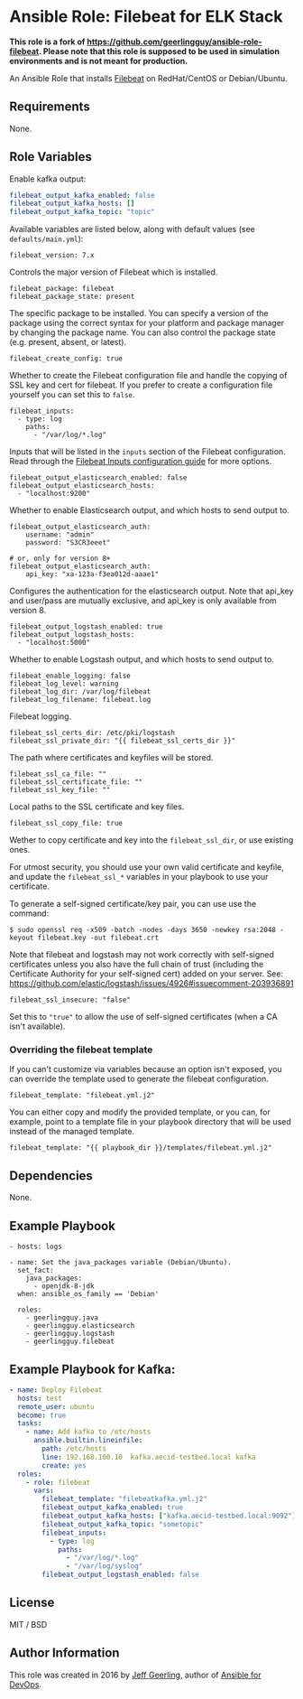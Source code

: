 # Ansible Role: Filebeat for ELK Stack

**This role is a fork of https://github.com/geerlingguy/ansible-role-filebeat. Please note that this role is supposed to be used in simulation environments and is not meant for production.**


An Ansible Role that installs [Filebeat](https://www.elastic.co/products/beats/filebeat) on RedHat/CentOS or Debian/Ubuntu.

## Requirements

None.

## Role Variables

Enable kafka output:

```yaml
filebeat_output_kafka_enabled: false
filebeat_output_kafka_hosts: []
filebeat_output_kafka_topic: "topic"
```

Available variables are listed below, along with default values (see `defaults/main.yml`):

    filebeat_version: 7.x

Controls the major version of Filebeat which is installed.

    filebeat_package: filebeat
    filebeat_package_state: present

The specific package to be installed. You can specify a version of the package using the correct syntax for your platform and package manager by changing the package name. You can also control the package state (e.g. present, absent, or latest).

    filebeat_create_config: true

Whether to create the Filebeat configuration file and handle the copying of SSL key and cert for filebeat. If you prefer to create a configuration file yourself you can set this to `false`.

    filebeat_inputs:
      - type: log
        paths:
          - "/var/log/*.log"

Inputs that will be listed in the `inputs` section of the Filebeat configuration. Read through the [Filebeat Inputs configuration guide](https://www.elastic.co/guide/en/beats/filebeat/current/configuration-filebeat-options.html) for more options.

    filebeat_output_elasticsearch_enabled: false
    filebeat_output_elasticsearch_hosts:
      - "localhost:9200"

Whether to enable Elasticsearch output, and which hosts to send output to.

    filebeat_output_elasticsearch_auth:
        username: "admin"
        password: "S3CR3eeet"

    # or, only for version 8+
    filebeat_output_elasticsearch_auth:
        api_key: "xa-123a-f3ea012d-aaae1"

Configures the authentication for the elasticsearch output. Note that api_key and user/pass are mutually exclusive, and api_key is only available from version 8.

    filebeat_output_logstash_enabled: true
    filebeat_output_logstash_hosts:
      - "localhost:5000"

Whether to enable Logstash output, and which hosts to send output to.

    filebeat_enable_logging: false
    filebeat_log_level: warning
    filebeat_log_dir: /var/log/filebeat
    filebeat_log_filename: filebeat.log

Filebeat logging.

    filebeat_ssl_certs_dir: /etc/pki/logstash
    filebeat_ssl_private_dir: "{{ filebeat_ssl_certs_dir }}"

The path where certificates and keyfiles will be stored.

    filebeat_ssl_ca_file: ""
    filebeat_ssl_certificate_file: ""
    filebeat_ssl_key_file: ""

Local paths to the SSL certificate and key files.

    filebeat_ssl_copy_file: true

Wether to copy certificate and key into the `filebeat_ssl_dir`, or use existing ones.

For utmost security, you should use your own valid certificate and keyfile, and update the `filebeat_ssl_*` variables in your playbook to use your certificate.

To generate a self-signed certificate/key pair, you can use use the command:

    $ sudo openssl req -x509 -batch -nodes -days 3650 -newkey rsa:2048 -keyout filebeat.key -out filebeat.crt

Note that filebeat and logstash may not work correctly with self-signed certificates unless you also have the full chain of trust (including the Certificate Authority for your self-signed cert) added on your server. See: https://github.com/elastic/logstash/issues/4926#issuecomment-203936891

    filebeat_ssl_insecure: "false"

Set this to `"true"` to allow the use of self-signed certificates (when a CA isn't available).

### Overriding the filebeat template

If you can't customize via variables because an option isn't exposed, you can override the template used to generate the filebeat configuration.

    filebeat_template: "filebeat.yml.j2"

You can either copy and modify the provided template, or you can, for example, point to a template file in your playbook directory that will be used instead of the managed template.

    filebeat_template: "{{ playbook_dir }}/templates/filebeat.yml.j2"

## Dependencies

None.

## Example Playbook

    - hosts: logs
    
    - name: Set the java_packages variable (Debian/Ubuntu).
      set_fact:
        java_packages:
          - openjdk-8-jdk
      when: ansible_os_family == 'Debian'
    
      roles:
        - geerlingguy.java
        - geerlingguy.elasticsearch
        - geerlingguy.logstash
        - geerlingguy.filebeat

## Example Playbook for Kafka:

```yaml
- name: Deploy Filebeat
  hosts: test
  remote_user: ubuntu
  become: true
  tasks:
    - name: Add kafka to /etc/hosts
      ansible.builtin.lineinfile:
        path: /etc/hosts
        line: 192.168.100.10  kafka.aecid-testbed.local kafka
        create: yes
  roles:
    - role: filebeat
      vars:
        filebeat_template: "filebeatkafka.yml.j2"
        filebeat_output_kafka_enabled: true
        filebeat_output_kafka_hosts: ["kafka.aecid-testbed.local:9092"]
        filebeat_output_kafka_topic: "sometopic"
        filebeat_inputs:
          - type: log
            paths:
              - "/var/log/*.log"
              - "/var/log/syslog"
        filebeat_output_logstash_enabled: false
```

## License

MIT / BSD

## Author Information

This role was created in 2016 by [Jeff Geerling](https://www.jeffgeerling.com/), author of [Ansible for DevOps](https://www.ansiblefordevops.com/).
